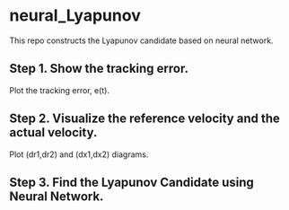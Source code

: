 # neural_Lyapunov

This repo constructs the Lyapunov candidate based on neural network.


## Step 1. Show the tracking error.


Plot the tracking error, e(t).



## Step 2. Visualize the reference velocity and the actual velocity.


Plot (dr1,dr2) and (dx1,dx2) diagrams.


## Step 3. Find the Lyapunov Candidate using Neural Network.